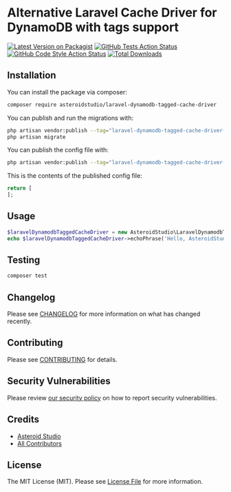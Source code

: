 # Alternative Laravel Cache Driver for DynamoDB with tags support

[![Latest Version on Packagist](https://img.shields.io/packagist/v/asteroidstudio/laravel-dynamodb-tagged-cache-driver.svg?style=flat-square)](https://packagist.org/packages/asteroidstudio/laravel-dynamodb-tagged-cache-driver)
[![GitHub Tests Action Status](https://img.shields.io/github/workflow/status/asteroidstudio/laravel-dynamodb-tagged-cache-driver/run-tests?label=tests)](https://github.com/asteroidstudio/laravel-dynamodb-tagged-cache-driver/actions?query=workflow%3Arun-tests+branch%3Amain)
[![GitHub Code Style Action Status](https://img.shields.io/github/workflow/status/asteroidstudio/laravel-dynamodb-tagged-cache-driver/Check%20&%20fix%20styling?label=code%20style)](https://github.com/asteroidstudio/laravel-dynamodb-tagged-cache-driver/actions?query=workflow%3A"Check+%26+fix+styling"+branch%3Amain)
[![Total Downloads](https://img.shields.io/packagist/dt/asteroidstudio/laravel-dynamodb-tagged-cache-driver.svg?style=flat-square)](https://packagist.org/packages/asteroidstudio/laravel-dynamodb-tagged-cache-driver)

## Installation

You can install the package via composer:

```bash
composer require asteroidstudio/laravel-dynamodb-tagged-cache-driver
```

You can publish and run the migrations with:

```bash
php artisan vendor:publish --tag="laravel-dynamodb-tagged-cache-driver-migrations"
php artisan migrate
```

You can publish the config file with:

```bash
php artisan vendor:publish --tag="laravel-dynamodb-tagged-cache-driver-config"
```

This is the contents of the published config file:

```php
return [
];
```


## Usage

```php
$laravelDynamodbTaggedCacheDriver = new AsteroidStudio\LaravelDynamodbTaggedCacheDriver();
echo $laravelDynamodbTaggedCacheDriver->echoPhrase('Hello, AsteroidStudio!');
```

## Testing

```bash
composer test
```

## Changelog

Please see [CHANGELOG](CHANGELOG.md) for more information on what has changed recently.

## Contributing

Please see [CONTRIBUTING](.github/CONTRIBUTING.md) for details.

## Security Vulnerabilities

Please review [our security policy](../../security/policy) on how to report security vulnerabilities.

## Credits

- [Asteroid Studio](https://github.com/asteroidstudio)
- [All Contributors](../../contributors)

## License

The MIT License (MIT). Please see [License File](LICENSE.md) for more information.
